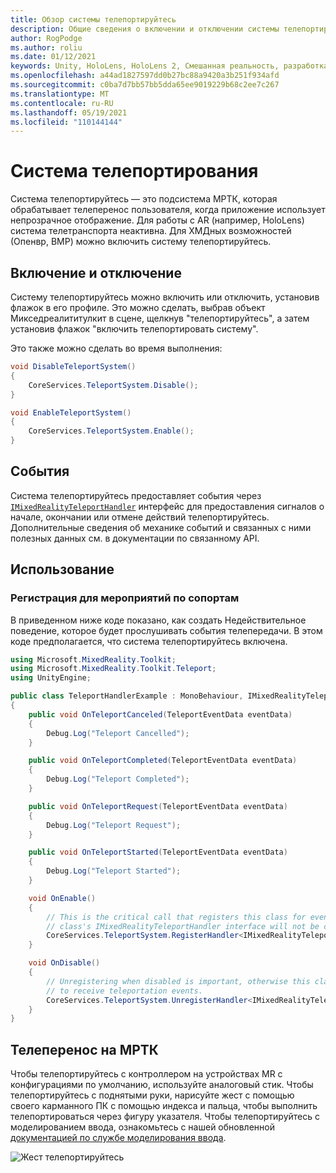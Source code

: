 ```yaml
---
title: Обзор системы телепортируйтесь
description: Общие сведения о включении и отключении системы телепортируйтесь в МРТК
author: RogPodge
ms.author: roliu
ms.date: 01/12/2021
keywords: Unity, HoloLens, HoloLens 2, Смешанная реальность, разработка, МРТК, система телепортируйтесь,
ms.openlocfilehash: a44ad1827597dd0b27bc88a9420a3b251f934afd
ms.sourcegitcommit: c0ba7d7bb57bb5dda65ee9019229b68c2ee7c267
ms.translationtype: MT
ms.contentlocale: ru-RU
ms.lasthandoff: 05/19/2021
ms.locfileid: "110144144"
---
```

# <a name="teleport-system"></a>Система телепортирования

Система телепортируйтесь — это подсистема МРТК, которая обрабатывает телеперенос пользователя, когда приложение использует непрозрачное отображение. Для работы с AR (например, HoloLens) система телетранспорта неактивна. Для ХМДных возможностей (Опенвр, ВМР) можно включить систему телепортируйтесь.

## <a name="enabling-and-disabling"></a>Включение и отключение

Систему телепортируйтесь можно включить или отключить, установив флажок в его профиле.
Это можно сделать, выбрав объект Микседреалититулкит в сцене, щелкнув "телепортируйтесь", а затем установив флажок "включить телепортировать систему".

Это также можно сделать во время выполнения:

```c#
void DisableTeleportSystem()
{
    CoreServices.TeleportSystem.Disable();
}

void EnableTeleportSystem()
{
    CoreServices.TeleportSystem.Enable();
}
```

## <a name="events"></a>События

Система телепортируйтесь предоставляет события через [`IMixedRealityTeleportHandler`](xref:Microsoft.MixedReality.Toolkit.Teleport.IMixedRealityTeleportHandler) интерфейс для предоставления сигналов о начале, окончании или отмене действий телепортируйтесь.
Дополнительные сведения об механике событий и связанных с ними полезных данных см. в документации по связанному API.

## <a name="usage"></a>Использование

### <a name="how-to-register-for-teleportation-events"></a>Регистрация для мероприятий по сопортам

В приведенном ниже коде показано, как создать Недействительное поведение, которое будет прослушивать события телепередачи. В этом коде предполагается, что система телепортируйтесь включена.

```c#
using Microsoft.MixedReality.Toolkit;
using Microsoft.MixedReality.Toolkit.Teleport;
using UnityEngine;

public class TeleportHandlerExample : MonoBehaviour, IMixedRealityTeleportHandler
{
    public void OnTeleportCanceled(TeleportEventData eventData)
    {
        Debug.Log("Teleport Cancelled");
    }

    public void OnTeleportCompleted(TeleportEventData eventData)
    {
        Debug.Log("Teleport Completed");
    }

    public void OnTeleportRequest(TeleportEventData eventData)
    {
        Debug.Log("Teleport Request");
    }

    public void OnTeleportStarted(TeleportEventData eventData)
    {
        Debug.Log("Teleport Started");
    }

    void OnEnable()
    {
        // This is the critical call that registers this class for events. Without this
        // class's IMixedRealityTeleportHandler interface will not be called.
        CoreServices.TeleportSystem.RegisterHandler<IMixedRealityTeleportHandler>(this);
    }

    void OnDisable()
    {
        // Unregistering when disabled is important, otherwise this class will continue
        // to receive teleportation events.
        CoreServices.TeleportSystem.UnregisterHandler<IMixedRealityTeleportHandler>(this);
    }
}
```

## <a name="teleporting-on-mrtk"></a>Телеперенос на МРТК

Чтобы телепортируйтесь с контроллером на устройствах MR с конфигурациями по умолчанию, используйте аналоговый стик. Чтобы телепортируйтесь с поднятыми руки, нарисуйте жест с помощью своего карманного ПК с помощью индекса и пальца, чтобы выполнить телепортироваться через фигуру указателя. Чтобы телепортируйтесь с моделированием ввода, ознакомьтесь с нашей обновленной [документацией по службе моделирования ввода](../input-simulation/input-simulation-service.md).

  ![Жест телепортируйтесь](../images/teleport/handteleport.gif)
